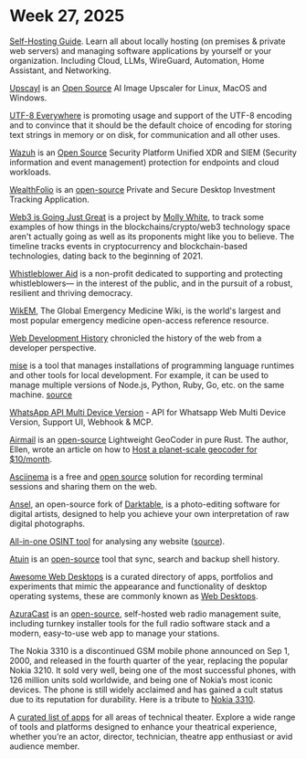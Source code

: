 # Week 27, 2025

[Self-Hosting Guide](https://github.com/mikeroyal/Self-Hosting-Guide). Learn all about locally hosting (on premises & private web servers) and managing software applications by yourself or your organization. Including Cloud, LLMs, WireGuard, Automation, Home Assistant, and Networking.

[Upscayl](https://upscayl.org) is an [Open Source](https://github.com/upscayl/upscayl) AI Image Upscaler for Linux, MacOS and Windows.

[UTF-8 Everywhere](https://utf8everywhere.org) is promoting usage and support of the UTF-8 encoding and to convince that it should be the default choice of encoding for storing text strings in memory or on disk, for communication and all other uses.

[Wazuh](https://wazuh.com) is an [Open Source](https://github.com/wazuh) Security Platform Unified XDR and SIEM (Security information and event management) protection for endpoints and cloud workloads.

[WealthFolio](https://wealthfolio.app) is an [open-source](https://github.com/afadil/wealthfolio) Private and Secure Desktop Investment Tracking Application.

[Web3 is Going Just Great](https://www.web3isgoinggreat.com) is a project by [Molly White](https://www.mollywhite.net), to track some examples of how things in the blockchains/crypto/web3 technology space aren't actually going as well as its proponents might like you to believe. The timeline tracks events in cryptocurrency and blockchain-based technologies, dating back to the beginning of 2021.

[Whistleblower Aid](https://whistlebloweraid.org) is a non-profit dedicated to supporting and protecting whistleblowers— in the interest of the public, and in the pursuit of a robust, resilient and thriving democracy. 

[WikEM](https://wikem.org/), The Global Emergency Medicine Wiki, is the world's largest and most popular emergency medicine open-access reference resource.

[Web Development History](https://webdevelopmenthistory.com/index/) chronicled the history of the web from a developer perspective.

[mise](https://mise.jdx.dev/) is a tool that manages installations of programming language runtimes and other tools for local development. For example, it can be used to manage multiple versions of Node.js, Python, Ruby, Go, etc. on the same machine. [source](https://github.com/jdx/mise)

[WhatsApp API Multi Device Version](https://github.com/aldinokemal/go-whatsapp-web-multidevice) - API for Whatsapp Web Multi Device Version, Support UI, Webhook & MCP.

[Airmail](https://airmail.rs) is an [open-source](https://github.com/ellenhp/airmail) Lightweight GeoCoder in pure Rust. The author, Ellen, wrote an article on how to [Host a planet-scale geocoder for $10/month](https://blog.ellenhp.me/host-a-planet-scale-geocoder-for-10-month).

[Asciinema](https://asciinema.org) is a free and [open source](https://github.com/asciinema/asciinema) solution for recording terminal sessions and sharing them on the web.

[Ansel](https://ansel.photos/), an open-source fork of [Darktable](https://www.darktable.org),  is a photo-editing software for digital artists, designed to help you achieve your own interpretation of raw digital photographs.

[All-in-one OSINT tool](https://web-check.as93.net/) for analysing any website ([source](https://github.com/Lissy93/web-check)).

[Atuin](https://atuin.sh) is an [open-source](https://github.com/atuinsh/atuin) tool that sync, search and backup shell history.

[Awesome Web Desktops](https://github.com/syxanash/awesome-web-desktops) is a curated directory of apps, portfolios and experiments that mimic the appearance and functionality of desktop operating systems, these are commonly known as [Web Desktops](https://en.wikipedia.org/wiki/Web_desktop).

[AzuraCast](https://www.azuracast.com) is an [open-source](https://github.com/AzuraCast/AzuraCast), self-hosted web radio management suite, including turnkey installer tools for the full radio software stack and a modern, easy-to-use web app to manage your stations.

The Nokia 3310 is a discontinued GSM mobile phone announced on Sep 1, 2000, and released in the fourth quarter of the year, replacing the popular Nokia 3210. It sold very well, being one of the most successful phones, with 126 million units sold worldwide, and being one of Nokia’s most iconic devices. The phone is still widely acclaimed and has gained a cult status due to its reputation for durability. Here is a tribute to [Nokia 3310](https://legendary3310.tilda.ws).

A [curated list of apps](https://www.captitles.com/apps-for-technical-theatre) for all areas of technical theater. Explore a wide range of tools and platforms designed to enhance your theatrical experience, whether you’re an actor, director, technician, theatre app enthusiast or avid audience member.